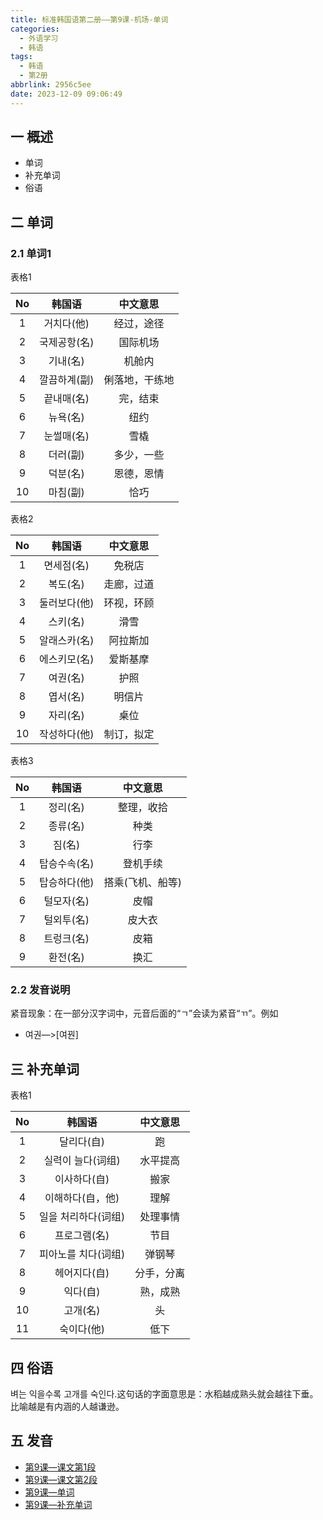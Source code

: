```yaml
---
title: 标准韩国语第二册——第9课-机场-单词
categories:
  - 外语学习
  - 韩语
tags:
  - 韩语
  - 第2册
abbrlink: 2956c5ee
date: 2023-12-09 09:06:49
---
```

## 一 概述

* 单词
* 补充单词
* 俗语

<!--more-->

## 二  单词

### 2.1 单词1

表格1

|  No  |    韩国语    |    中文意思    |
| :--: | :----------: | :------------: |
|  1   |  거치다(他)  |   经过，途径   |
|  2   | 국제공항(名) |    国际机场    |
|  3   |   기내(名)   |     机舱内     |
|  4   | 깔끔하계(副) | 俐落地，干练地 |
|  5   |  끝내매(名)  |    完，结束    |
|  6   |   뉴욕(名)   |      纽约      |
|  7   |  눈썰매(名)  |      雪橇      |
|  8   |   더러(副)   |   多少，一些   |
|  9   |   덕분(名)   |   恩德，恩情   |
|  10  |   마침(副)   |      恰巧      |

表格2

|  No  |    韩国语    |  中文意思  |
| :--: | :----------: | :--------: |
|  1   |  면세점(名)  |   免税店   |
|  2   |   복도(名)   | 走廊，过道 |
|  3   | 둘러보다(他) | 环视，环顾 |
|  4   |   스키(名)   |    滑雪    |
|  5   | 알래스카(名) |  阿拉斯加  |
|  6   | 에스키모(名) |  爱斯基摩  |
|  7   |   여권(名)   |    护照    |
|  8   |   엽서(名)   |   明信片   |
|  9   |   자리(名)   |    桌位    |
|  10  | 작성하다(他) | 制订，拟定 |

表格3

|  No  |    韩国语    |     中文意思     |
| :--: | :----------: | :--------------: |
|  1   |   정리(名)   |    整理，收拾    |
|  2   |   종류(名)   |       种类       |
|  3   |    짐(名)    |       行李       |
|  4   | 탑승수속(名) |     登机手续     |
|  5   | 탑승하다(他) | 搭乘(飞机、船等) |
|  6   |  털모자(名)  |       皮帽       |
|  7   |  털외투(名)  |      皮大衣      |
|  8   |  트렁크(名)  |       皮箱       |
|  9   |   환전(名)   |       换汇       |

### 2.2 发音说明

紧音现象：在一部分汉字词中，元音后面的“ㄱ”会读为紧音“ㄲ”。例如

* 여권—>[여꿘]


## 三 补充单词

表格1

|  No  |       韩国语        |  中文意思  |
| :--: | :-----------------: | :--------: |
|  1   |     달리다(自)      |     跑     |
|  2   |  실력이 늘다(词组)  |  水平提高  |
|  3   |    이사하다(自)     |    搬家    |
|  4   |  이해하다(自，他)   |    理解    |
|  5   | 일을 처리하다(词组) |  处理事情  |
|  6   |    프로그램(名)     |    节目    |
|  7   | 피아노를 치다(词组) |   弹钢琴   |
|  8   |    헤어지다(自)     | 分手，分离 |
|  9   |      익다(自)       |  熟，成熟  |
|  10  |      고개(名)       |     头     |
|  11  |     숙이다(他)      |    低下    |

## 四 俗语

벼는 익을수록 고개를 숙인다.这句话的字面意思是：水稻越成熟头就会越往下垂。比喻越是有内涵的人越谦逊。

## 五 发音

* [第9课—课文第1段][1]
* [第9课—课文第2段][2]
* [第9课—单词][3]
* [第9课—补充单词][4]



[1]:https://active.clewm.net/Dl0rD3?qrurl=http://qr31.cn/Dl0rD3&gtype=1&key=64fef17cd4bbef49801874bc3de30b7ef732b57755
[2]:https://active.clewm.net/CKSuti?qrurl=http://qr31.cn/CKSuti&gtype=1&key=6d9da17ee19ef9faf018747b3356e782a14c9c5822
[3]:https://active.clewm.net/E7BVR2?qrurl=http://qr31.cn/E7BVR2&gtype=1&key=c8eff17c4853d1aa401874b58fa31044435d9bd842
[4]:https://active.clewm.net/AjNd0E?qrurl=http://qr31.cn/AjNd0E&gtype=1&key=023691751fcc49bfc0187448ce0a2aac380354f870